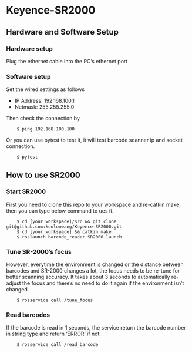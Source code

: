 # Keyence-SR2000

## Hardware and Software Setup

### Hardware setup

Plug the ethernet cable into the PC’s ethernet port

### Software setup

Set the wired settings as follows

* IP Address: 192.168.100.1
* Netmask: 255.255.255.0

Then check the connection by
```
    $ ping 192.168.100.100
```

Or you can use pytest to test it, it will test barcode scanner ip and socket connection.
```
    $ pytest
```

## How to use SR2000

### Start SR2000
First you need to clone this repo to your workspace and re-catkin make, then you can type below command to ues it.

```
    $ cd [your workspace]/src && git clone git@github.com:kuolunwang/Keyence-SR2000.git
    $ cd [your workspace] && catkin make
    $ roslaunch barcode_reader SR2000.launch
```

### Tune SR-2000’s focus

However, everytime the environment is changed or the distance between barcodes and SR-2000 changes a lot, the focus needs to be re-tune for better scanning accuracy. It takes about 3 seconds to automatically re-adjust the focus and there’s no need to do it again if the environment isn’t changed.

```
    $ rosservice call /tune_focus
```

### Read barcodes

If the barcode is read in 1 seconds, the service return the barcode number in string type and return ‘ERROR’ if not.

```
    $ rosservice call /read_barcode
```